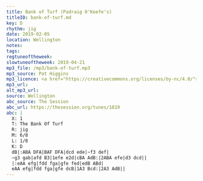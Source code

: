 ```yaml
---
title: Bank of Turf (Padraig O'Keefe's)
titleID: bank-of-turf.md
key: D
rhythm: jig
date: 2019-02-05
location: Wellington
notes:
tags:
regtuneoftheweek:
slowtuneoftheweek: 2019-04-21
mp3_file: /mp3/bank-of-turf.mp3
mp3_source: Pat Higgins
mp3_licence: <a href="https://creativecommons.org/licenses/by-nc/4.0/">CC-BY-NC-4.0</a>
mp3_url:
alt_mp3_url:
source: Wellington
abc_source: The Session
abc_url: https://thesession.org/tunes/1819
abc: |
  X: 1
  T: The Bank Of Turf
  R: jig
  M: 6/8
  L: 1/8
  K: D
  dB|:ABA DFA|BAF DFA|dcd ede|~f3 def|
  ~g3 gab|afd B3|1efe e2d|cBA AdB:|2ABA efe|d3 dcd||
  |:eAA efg|fdd fga|gfe fed|edB ABd|
  eAA efg|fdd fga|gfe dcB|1A3 Bcd:|2A3 AdB||    
---
```

